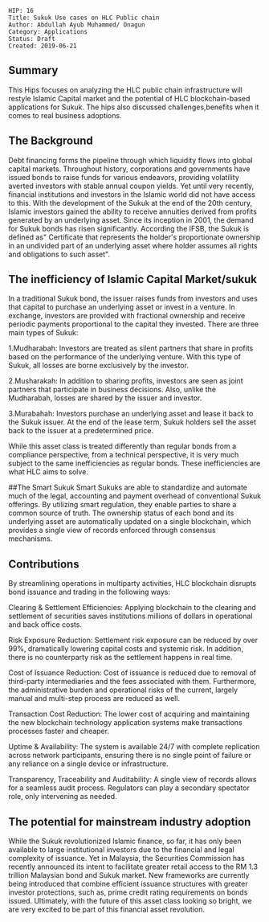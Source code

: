     HIP: 16
    Title: Sukuk Use cases on HLC Public chain
    Author: Abdullah Ayub Muhammed/ Onagun
    Category: Applications
    Status: Draft
    Created: 2019-06-21


## Summary

This Hips focuses on analyzing the HLC public chain infrastructure will restyle Islamic Capital market
and the potential of HLC blockchain-based applications for Sukuk. The hips also discussed challenges,benefits 
when it comes to real business adoptions.

## The Background
Debt financing forms the pipeline through which liquidity flows into global capital markets. 
Throughout history, corporations and governments have issued bonds to raise funds for various endeavors, providing volatility averted investors with stable annual coupon yields.
Yet until very recently, financial institutions and investors in the Islamic world did not have access to this. 
With the development of the Sukuk at the end of the 20th century, Islamic investors gained the ability to receive annuities derived from profits generated by an underlying asset.
Since its inception in 2001, the demand for Sukuk bonds has risen significantly. According the IFSB, the Sukuk is defined as" Certificate
that represents the holder's proportionate ownership in an undivided part of an underlying asset where holder assumes all rights and obligations to such asset".

## The inefficiency of Islamic Capital Market/sukuk
In a traditional Sukuk bond, the issuer raises funds from investors and uses that capital to purchase an underlying asset or invest in a venture. In exchange, investors are provided with fractional ownership and receive periodic payments proportional to the capital they invested. There are three main types of Sukuk:

1.Mudharabah: Investors are treated as silent partners that share in profits based on the performance of the underlying venture. With this type of Sukuk, all losses are borne exclusively by the investor.

2.Musharakah: In addition to sharing profits, investors are seen as joint partners that participate in business decisions. Also, unlike the Mudharabah, losses are shared by the issuer and investor.

3.Murabahah: Investors purchase an underlying asset and lease it back to the Sukuk issuer. At the end of the lease term, Sukuk holders sell the asset back to the issuer at a predetermined price.

While this asset class is treated differently than regular bonds from a compliance perspective, from a technical perspective, it is very much subject to the same inefficiencies as regular bonds. These inefficiencies are what HLC aims to solve.

##The Smart Sukuk
Smart Sukuks are able to standardize and automate much of the legal, accounting and payment overhead of conventional Sukuk offerings. By utilizing smart regulation, they enable parties to share a common source of truth. The ownership status of each bond and its underlying asset are automatically updated on a single blockchain, which provides a single view of records enforced through consensus mechanisms.

## Contributions 
By streamlining operations in multiparty activities, HLC blockchain disrupts bond issuance and trading in the following ways:

Clearing & Settlement Efficiencies: Applying blockchain to the clearing and settlement of securities saves institutions millions of dollars in operational and back office costs.

Risk Exposure Reduction: Settlement risk exposure can be reduced by over 99%, dramatically lowering capital costs and systemic risk. In addition, there is no counterparty risk as the settlement happens in real time.

Cost of Issuance Reduction: Cost of issuance is reduced due to removal of third-party intermediaries and the fees associated with them. Furthermore, the administrative burden and operational risks of the current, largely manual and multi-step process are reduced as well.

Transaction Cost Reduction: The lower cost of acquiring and maintaining the new blockchain technology application systems make transactions processes faster and cheaper.

Uptime & Availability: The system is available 24/7 with complete replication across network participants, ensuring there is no single point of failure or any reliance on a single device or infrastructure.

Transparency, Traceability and Auditability: A single view of records allows for a seamless audit process. Regulators can play a secondary spectator role, only intervening as needed.

## The potential for mainstream industry adoption
While the Sukuk revolutionized Islamic finance, so far, it has only been available to large institutional investors due to the financial and legal complexity of issuance. Yet in Malaysia, the Securities Commission has recently announced its intent to facilitate greater retail access to the RM 1.3 trillion Malaysian bond and Sukuk market. New frameworks are currently being introduced that combine efficient issuance structures with greater investor protections, such as, prime credit rating requirements on bonds issued. Ultimately, with the future of this asset class looking so bright, we are very excited to be part of this financial asset revolution.
